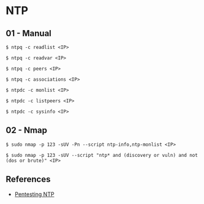 # NTP

## 01 - Manual

`$ ntpq -c readlist <IP>`

`$ ntpq -c readvar <IP>`

`$ ntpq -c peers <IP>`

`$ ntpq -c associations <IP>`

`$ ntpdc -c monlist <IP>`

`$ ntpdc -c listpeers <IP>`

`$ ntpdc -c sysinfo <IP>`

## 02 - Nmap

`$ sudo nmap -p 123 -sUV -Pn --script ntp-info,ntp-monlist <IP>`

`$ sudo nmap -p 123 -sUV --script "ntp* and (discovery or vuln) and not (dos or brute)" <IP>`

## References

* [Pentesting NTP](https://book.hacktricks.xyz/pentesting/pentesting-ntp)